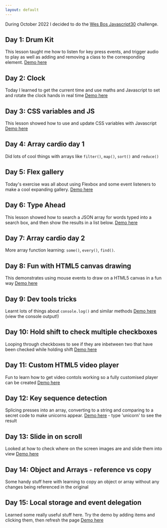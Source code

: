 ```yaml
---
layout: default
---
```


During October 2022 I decided to do the [Wes Bos Javascript30](https://javascript30.com/) challenge.

## Day 1: Drum Kit
This lesson taught me how to listen for key press events, and trigger audio to play as well as adding and removing a class to the corresponding element.
[Demo here](day1-drumkit)

## Day 2: Clock
Today I learned to get the current time and use maths and Javascript to set and rotate the clock hands in real time
[Demo here](day2-clock)

## Day 3: CSS variables and JS
This lesson showed how to use and update CSS variables with Javascript
[Demo here](day3-variables)

## Day 4: Array cardio day 1
Did lots of cool things with arrays like `filter()`, `map()`, `sort()` and `reduce()`

## Day 5: Flex gallery
Today's exercise was all about using Flexbox and some event listeners to make a cool expanding gallery.
[Demo here](day5-flexpanelgallery)

## Day 6: Type Ahead
This lesson showed how to search a JSON array for words typed into a search box, and then show the results in a list below. 
[Demo here](day6-typeahead)

## Day 7: Array cardio day 2
More array function learning: `some()`, `every()`, `find()`.

## Day 8: Fun with HTML5 canvas drawing
This demonstrates using mouse events to draw on a HTML5 canvas in a fun way
[Demo here](day8-html5canvas)

## Day 9: Dev tools tricks
Learnt lots of things about `console.log()` and similar methods
[Demo here](day9-devtools) (view the console output!)

## Day 10: Hold shift to check multiple checkboxes
Looping through checkboxes to see if they are inbetween two that have been checked while holding shift
[Demo here](day10-checkboxes)

## Day 11: Custom HTML5 video player
Fun to learn how to get video contols working so a fully customised player can be created
[Demo here](day11-videoplayer)

## Day 12: Key sequence detection
Splicing presses into an array, converting to a string and comparing to a secret code to make unicorns appear.
[Demo here](day12-keysequencedetection) - type 'unicorn' to see the result

## Day 13: Slide in on scroll
Looked at how to check where on the screen images are and slide them into view
[Demo here](day13-slideinonscroll)

## Day 14: Object and Arrays - reference vs copy
Some handy stuff here with learning to copy an object or array without any changes being referenced in the original

## Day 15: Local storage and event delegation
Learned some really useful stuff here. Try the demo by adding items and clicking them, then refresh the page
[Demo here](day15-localstorage)